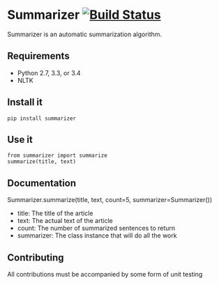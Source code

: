 Summarizer [![Build Status](https://travis-ci.org/michigan-com/summarizer.svg)](https://travis-ci.org/michigan-com/summarizer)
==========

Summarizer is an automatic summarization algorithm.

Requirements
------------

* Python 2.7, 3.3, or 3.4
* NLTK

Install it
----------

```
pip install summarizer
```

Use it
------

```
from summarizer import summarize
summarize(title, text)
```

Documentation
-------------

Summarizer.summarize(title, text, count=5, summarizer=Summarizer())

* title: The title of the article
* text: The actual text of the article
* count: The number of summarized sentences to return
* summarizer: The class instance that will do all the work

Contributing
------------

All contributions must be accompanied by some form of unit testing


